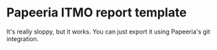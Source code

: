 # Papeeria ITMO report template

It's really sloppy, but it works. You can just export it using Papeeria's git integration.
